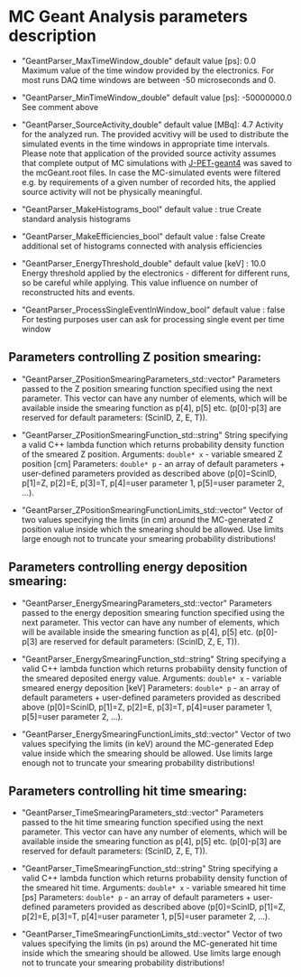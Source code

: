 # MC Geant Analysis parameters description

- "GeantParser_MaxTimeWindow_double"
default value [ps]: 0.0
Maximum value of the time window provided by the electronics. For most runs DAQ time windows are between -50 microseconds and 0. 

- "GeantParser_MinTimeWindow_double"
default value [ps]: -50000000.0
See comment above

- "GeantParser_SourceActivity_double"
default value [MBq]: 4.7
Activity for the analyzed run. The provided acvitivy will be used to distribute the simulated events in the time windows in appropriate time intervals.
Please note that application of the provided source activity assumes that complete output of MC simulations with [J-PET-geant4](https://github.com/JPETTomography/J-PET-geant4/) was saved to the mcGeant.root files.
In case the MC-simulated events were filtered e.g. by requirements of a given number of recorded hits, the applied source activity will not be physically meaningful.

- "GeantParser_MakeHistograms_bool"
default value : true
Create standard analysis histograms

- "GeantParser_MakeEfficiencies_bool"
default value : false
Create additional set of histograms connected with analysis efficiencies

- "GeantParser_EnergyThreshold_double"
default value [keV] : 10.0
Energy threshold applied by the electronics - different for different runs, so be careful while
applying. This value influence on number of reconstructed hits and events.

- "GeantParser_ProcessSingleEventInWindow_bool"
default value : false
For testing purposes user can ask for processing single event per time window

## Parameters controlling Z position smearing:

- "GeantParser_ZPositionSmearingParameters_std::vector<double>"
Parameters passed to the Z position smearing function specified using the next parameter.
This vector can have any number of elements, which will be available inside the smearing function as p[4], p[5] etc. (p[0]-p[3] are reserved for default parameters: (ScinID, Z, E, T)).

- "GeantParser_ZPositionSmearingFunction_std::string"
String specifying a valid C++ lambda function which returns probability density function of the smeared Z position.
Arguments: `double* x` - variable smeared Z position [cm]
Parameters: `double* p` - an array of default parameters + user-defined parameters provided as described above (p[0]=ScinID, p[1]=Z, p[2]=E, p[3]=T, p[4]=user parameter 1, p[5]=user parameter 2, ...).

- "GeantParser_ZPositionSmearingFunctionLimits_std::vector<double>"
Vector of two values specifying the limits (in cm) around the MC-generated Z position value inside which the smearing should be allowed. Use limits large enough not to truncate your smearing probability distributions!

## Parameters controlling energy deposition smearing:

- "GeantParser_EnergySmearingParameters_std::vector<double>"
Parameters passed to the energy deposition smearing function specified using the next parameter.
This vector can have any number of elements, which will be available inside the smearing function as p[4], p[5] etc. (p[0]-p[3] are reserved for default parameters: (ScinID, Z, E, T)).

- "GeantParser_EnergySmearingFunction_std::string"
String specifying a valid C++ lambda function which returns probability density function of the smeared deposited energy value.
Arguments: `double* x` - variable smeared energy deposition [keV]
Parameters: `double* p` - an array of default parameters + user-defined parameters provided as described above (p[0]=ScinID, p[1]=Z, p[2]=E, p[3]=T, p[4]=user parameter 1, p[5]=user parameter 2, ...).

- "GeantParser_EnergySmearingFunctionLimits_std::vector<double>"
Vector of two values specifying the limits (in keV) around the MC-generated Edep value inside which the smearing should be allowed. Use limits large enough not to truncate your smearing probability distributions!

## Parameters controlling hit time smearing:

- "GeantParser_TimeSmearingParameters_std::vector<double>"
Parameters passed to the hit time smearing function specified using the next parameter.
This vector can have any number of elements, which will be available inside the smearing function as p[4], p[5] etc. (p[0]-p[3] are reserved for default parameters: (ScinID, Z, E, T)).

- "GeantParser_TimeSmearingFunction_std::string"
String specifying a valid C++ lambda function which returns probability density function of the smeared hit time.
Arguments: `double* x` - variable smeared hit time [ps]
Parameters: `double* p` - an array of default parameters + user-defined parameters provided as described above (p[0]=ScinID, p[1]=Z, p[2]=E, p[3]=T, p[4]=user parameter 1, p[5]=user parameter 2, ...).

- "GeantParser_TimeSmearingFunctionLimits_std::vector<double>"
Vector of two values specifying the limits (in ps) around the MC-generated hit time inside which the smearing should be allowed. Use limits large enough not to truncate your smearing probability distributions!
